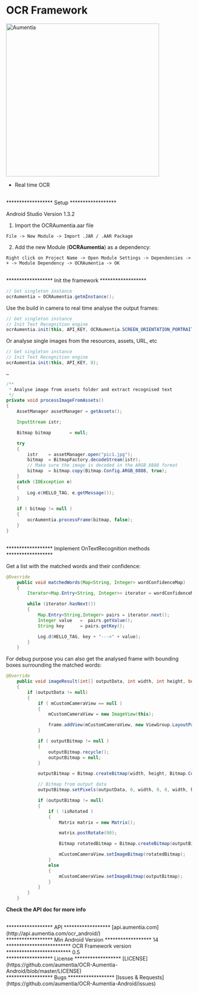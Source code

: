 OCR Framework
=======================

<p align="left" >
  <img src="http://www.aumentia.com/images/sdks/ocrsdk@2x.png" width="415" alt="Aumentia" title="Aumentia">
</p>

* Real time OCR

<br>
******************
Setup
******************

Android Studio Version 1.3.2

1. Import the OCRAumentia.aar file

```
File -> New Module -> Import .JAR / .AAR Package
```

2. Add the new Module (**OCRAumentia**) as a dependency:

```
Right click on Project Name -> Open Module Settings -> Dependencies -> + -> Module Dependency -> OCRAumentia -> OK
```

<br>
******************
Init the framework
******************


```java
// Get singleton instance
ocrAumentia = OCRAumentia.getmInstance();
```

Use the build in camera to real time analyse the output frames:

```java
// Get singleton instance
// Init Text Recognition engine
ocrAumentia.init(this, API_KEY, OCRAumentia.SCREEN_ORIENTATION_PORTRAIT, PreviewSizeWidth, PreviewSizeHeight, true, ImageFormat.NV21, frame, 400);
```

Or analyse single images from the resources, assets, URL, etc

```java
// Get singleton instance
// Init Text Recognition engine
ocrAumentia.init(this, API_KEY, 0);

…

/**
 * Analyse image from assets folder and extract recognised text
 */
private void processImageFromAssets()
{
    AssetManager assetManager = getAssets();

    InputStream istr;

    Bitmap bitmap       = null;

    try
    {
        istr    = assetManager.open("pic1.jpg");
        bitmap  = BitmapFactory.decodeStream(istr);
        // Make sure the image is decoded in the ARGB_8888 format
        bitmap  = bitmap.copy(Bitmap.Config.ARGB_8888, true);
    }
    catch (IOException e)
    {
        Log.e(HELLO_TAG, e.getMessage());
    }

    if ( bitmap != null )
    {
        ocrAumentia.processFrame(bitmap, false);
    }
}

```

<br>
******************
Implement OnTextRecognition methods
******************

Get a list with the matched words and their confidence:


```java
@Override
    public void matchedWords(Map<String, Integer> wordConfidenceMap)
    {
        Iterator<Map.Entry<String, Integer>> iterator = wordConfidenceMap.entrySet().iterator();

        while (iterator.hasNext())
        {
            Map.Entry<String,Integer> pairs = iterator.next();
            Integer value   =  pairs.getValue();
            String key      = pairs.getKey();

            Log.d(HELLO_TAG, key + "--->" + value);
        }
    }
```

For debug purpose you can also get the analysed frame with bounding boxes surrounding the matched words:

```java
@Override
    public void imageResult(int[] outputData, int width, int height, boolean isRotated)
    {
        if (outputData != null)
        {
            if ( mCustomCameraView == null )
            {
                mCustomCameraView = new ImageView(this);

                frame.addView(mCustomCameraView, new ViewGroup.LayoutParams(width, height));
            }

            if ( outputBitmap != null )
            {
                outputBitmap.recycle();
                outputBitmap = null;
            }

            outputBitmap = Bitmap.createBitmap(width, height, Bitmap.Config.ARGB_8888);

            // Bitmap from output data
            outputBitmap.setPixels(outputData, 0, width, 0, 0, width, height);

            if (outputBitmap != null)
            {
                if ( !isRotated )
                {
                    Matrix matrix = new Matrix();

                    matrix.postRotate(90);

                    Bitmap rotatedBitmap = Bitmap.createBitmap(outputBitmap, 0, 0, outputBitmap.getWidth(), outputBitmap.getHeight(), matrix, true);

                    mCustomCameraView.setImageBitmap(rotatedBitmap);
                }
                else
                {
                    mCustomCameraView.setImageBitmap(outputBitmap);
                }
            }
        }
    }
```

**Check the API doc for more info**


<br>
******************
API
******************
[api.aumentia.com](http://api.aumentia.com/ocr_android/)

<br>
******************
Min Android Version
******************
14

<br>
*************************
OCR Framework version
*************************
0.5


<br>
******************
License
******************
[LICENSE](https://github.com/aumentia/OCR-Aumentia-Android/blob/master/LICENSE)

<br>
******************
Bugs
******************
[Issues & Requests](https://github.com/aumentia/OCR-Aumentia-Android/issues)

